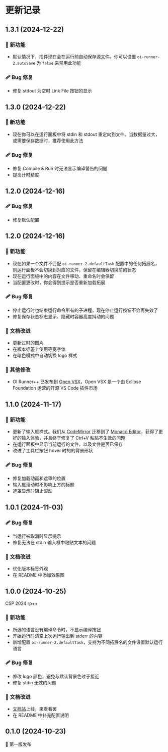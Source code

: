 # 更新记录

## 1.3.1 (2024-12-22)

### 🚀 新功能

- 默认情况下，插件现在会在运行前自动保存源文件。你可以设置 `oi-runner-2.autoSave` 为 `false` 来禁用此功能

### 🩹 Bug 修复

- 修复 stdout 为空时 Link File 按钮的显示

## 1.3.0 (2024-12-22)

### 🚀 新功能

- 现在你可以在运行面板中将 stdin 和 stdout 重定向到文件。当数据量过大，或需要保存数据时，推荐使用此方法

### 🩹 Bug 修复

- 修复 Compile & Run 时无法显示编译警告的问题
- 提高计时精度

## 1.2.0 (2024-12-16)

### 🩹 Bug 修复

- 修复默认配置

## 1.2.0 (2024-12-16)

### 🚀 新功能

- 现在如果一个文件不匹配 `oi-runner-2.defaultTask` 配置中的任何拓展名，则运行面板不会切换到对应的文件，保留在编辑器切换前的状态
- 现在运行面板中的内容在文件移动、重命名时会保留
- 当配置更改时，你会得到提示是否重新加载拓展

### 🩹 Bug 修复

- 停止运行时也结束运行命令所有的子进程，现在停止运行按钮不会再失效了
- 修复保存状态标志显示、隐藏时容器高度抖动的问题

### 📖 文档改进

- 更新过时的图片
- 在版本标签上使用等宽字体
- 在暗色模式中自动切换 logo 样式

### 🏡 其他修改

- OI Runner++ 已发布到 [Open VSX](https://open-vsx.org/extension/typed-sigterm/oi-runner-2)，Open VSX 是一个由 Eclipse Foundation 运营的开源 VS Code 插件市场

## 1.1.0 (2024-11-17)

### 🚀 新功能

- 更新了输入框样式。我们从 [CodeMirror](https://codemirror.net/) 迁移到了 [Monaco Editor](https://microsoft.github.io/monaco-editor/)，获得了更好的输入体验，并且终于修复了 Ctrl+V 粘贴不生效的问题
- 在运行面板中显示当前运行的文件，以及文件是否已保存
- 改进了工具栏按钮 hover 时的的背景形状

### 🩹 Bug 修复

- 修复加载动画和遮罩的位置
- 输入框滚动时不影响上方的标题
- 遮罩显示时阻止滚动

## 1.0.1 (2024-11-03)

### 🩹 Bug 修复

- 当运行被取消时显示提示
- 修复无法在 stdin 输入框中粘贴文本的问题

### 📖 文档改进

- 优化版本标签外观
- 在 README 中添加效果图

## 1.0.0 (2024-10-25)

CSP 2024 rp++

### 🚀 新功能

- 所选的语言没有编译命令时，不显示编译按钮
- 开始运行时清空上次运行输出到 stderr 的内容
- 新增配置 `oi-runner-2.defaultTask`，支持为不同拓展名的文件设置默认运行语言

### 🩹 Bug 修复

- 修改 logo 颜色，避免与默认背景色过于接近
- 修复 stdin 无效的问题

### 📖 文档改进

- [文档站](https://oi-runner-2.by-ts.top/zh-cn/)上线，来看看罢
- 在 README 中补充配置说明

## 0.1.0 (2024-10-23)

🚀 第一版发布
